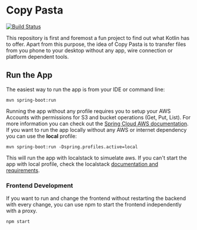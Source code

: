 # Copy Pasta
[![Build Status](https://travis-ci.org/MeiSign/Copy-Pasta.svg?branch=master)](https://travis-ci.org/MeiSign/Copy-Pasta)

This repository is first and foremost a fun project to find
out what Kotlin has to offer. Apart from this purpose, the idea of
Copy Pasta is to transfer files from you phone to your desktop without
any app, wire connection or platform dependent tools.

## Run the App
The easiest way to run the app is from your IDE or command line:

`mvn spring-boot:run` 

Running the app without any profile requires you to setup your AWS Accounts 
with permissions for S3 and bucket operations (Get, Put, List).
For more information you can check out the [Spring Cloud AWS documentation](https://cloud.spring.io/spring-cloud-aws/spring-cloud-aws.html#_sdk_credentials_configuration).
If you want to run the app locally without any AWS or internet dependency you can use the **local** profile:

`mvn spring-boot:run -Dspring.profiles.active=local`

This will run the app with localstack to simuelate aws. 
If you can't start the app with local profile, check the localstack [documentation and requirements](https://github.com/localstack/localstack#requirements). 

### Frontend Development
If you want to run and change the frontend without restarting the backend 
with every change, you can use npm to start the frontend independently with a proxy.

`npm start` 
